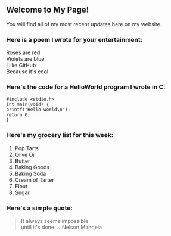 ## Welcome to My Page!

You will find all of my most recent updates here on my website.

### Here is a poem I wrote for your entertainment:

Roses are red  <br/>
Violets are blue  <br/>
I like GitHub  <br/>
Because it's cool  <br/>

### Here's the code for a HelloWorld program I wrote in C:

```
#include <stdio.h>  
int main(void) {  
printf("Hello world\n");  
return 0;  
}
```

### Here's my grocery list for this week:

1. Pop Tarts
2. Olive Oil
3. Butter
4. Baking Goods
  1. Baking Soda
  2. Cream of Tarter
  3. Flour
  4. Sugar
  
### Here's a simple quote:

> It always seems impossible   
> until it's done.
> ~ Nelson Mandela
